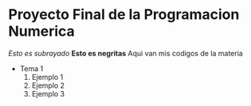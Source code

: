 # Proyecto Final de la Programacion Numerica
_Esto es subrayado_ **Esto es negritas**
Aqui van mis codigos de la materia

* Tema 1
  1. Ejemplo 1
  2. Ejemplo 2
  3. Ejemplo 3
